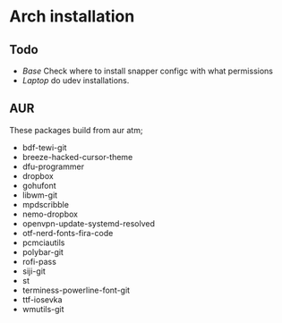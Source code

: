 # Arch installation

## Todo

* *Base* Check where to install snapper configc with what permissions
* *Laptop* do udev installations.

## AUR
These packages build from aur atm;

* bdf-tewi-git
* breeze-hacked-cursor-theme
* dfu-programmer
* dropbox
* gohufont
* libwm-git
* mpdscribble
* nemo-dropbox
* openvpn-update-systemd-resolved
* otf-nerd-fonts-fira-code
* pcmciautils
* polybar-git
* rofi-pass
* siji-git
* st
* terminess-powerline-font-git
* ttf-iosevka
* wmutils-git
